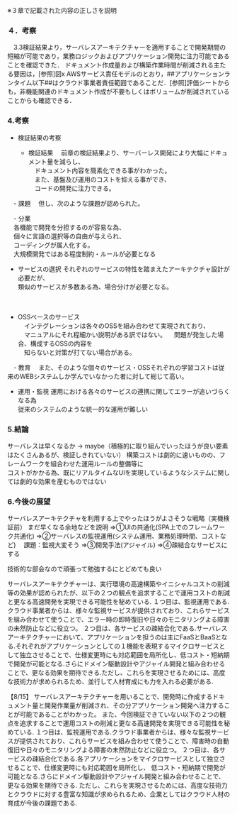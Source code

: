 ※３章で記載された内容の正しさを説明

### ４．考察
　3.3検証結果より，サーバレスアーキテクチャーを適用することで開発期間の短縮が可能であり，業務ロジックおよびアプリケーション開発に注力可能であることを確認できた．
ドキュメント作成量および構築作業時間が削減される主たる要因は，[参照]図x AWSサービス責任モデルのとおり，##アプリケーションランタイム以下##はクラウド事業者責任範囲であることだ．[参照]評価シートからも，非機能関連のドキュメント作成が不要もしくはボリュームが削減されていることからも確認できる．



### 4.考察
- 検証結果の考察  

  - 検証結果
　前章の検証結果より、サーバーレス開発により大幅にドキュメント量を減らし、  
　ドキュメント内容を簡素化できる事がわかった。  
　また、基盤及び運用のコストを抑える事ができ、  
　コードの開発に注力できる。  

　- 課題
　但し、次のような課題が認められた。

　- 分業  
　各機能で開発を分担するのが容易な為、  
　個々に言語の選択等の自由が与えられ、  
　コーディングが属人化する。  
　大規模開発ではある程度制約・ルールが必要となる
　
  - サービスの選択
  それぞれのサービスの特性を踏まえたアーキテクチャ設計が必要だが、  
  類似のサービスが多数ある為、場合分けが必要となる。  
    
　
  - OSSベースのサービス  
　インテグレーションは各々のOSSを組み合わせて実現されており、  
　マニュアルにそれ程細かい説明がある訳ではない。 
　問題が発生した場合、構成するOSSの内容を  
　知らないと対策が打てない場合がある。  

　- 教育
　また、そのような個々のサービス・OSSそれぞれの学習コストは従来のWEBシステムしか学んでいなかった者に対して総じて高い。  
  
  - 運用・監視
  運用における各々のサービスの連携に関してエラーが追いづらくなる為  
  従来のシステムのような統一的な運用が難しい
　
### 5.結論
サーバレスは早くなるか
→ maybe（積極的に取り組んでいったほうが良い要素はたくさんあるが、検証しきれていない）
構築コストは劇的に速いものの、フレームワークを組合わせた運用ルールの整備等に  
コストがかかる為、既にリアルタイムなUIを実現しているようなシステムに関しては劇的な効果を産むものではない  


### 6.今後の展望
サーバレスアーキテクチャを利用する上でやったほうがよさそうな戦略（実機検証前）
まだ早くなる余地などを説明
⇒①UIの共通化(SPA上でのフレームワーク共通化)
⇒②サーバレスの監視運用(システム運用、業務処理時間、コストなど)
　課題：監視大変そう
⇒③開発手法(アジャイル)
⇒④疎結合なサービスにする

技術的な部会なので頑張って勉強するにとどめても良い


サーバレスアーキテクチャーは、実行環境の高速構築やイニシャルコストの削減等の効果が認められたが、以下の２つの観点を追求することで運用コストの削減と更なる高速開発を実現できる可能性を秘めている.
１つ目は、監視運用である.クラウド事業者からは、様々な監視サービスが提供されており、これらサービスを組み合わせて使うことで、エラー時の即時復旧や日々のモニタリングよる障害の未然防止などに役立つ。
２つ目は、各サービスの疎結合化である.サーバレスアーキテクチャーにおいて、アプリケーションを担うのは主にFaaSとBaaSとなる.それぞれがアプリケーションとしての１機能を表現するマイクロサービスとして独立させることで、仕様変更時にも対応範囲を局所化し、低コスト・短納期で開発が可能となる.さらにドメイン駆動設計やアジャイル開発と組み合わせることで、更なる効果を期待できる.ただし、これらを実現させるためには、高度な技術力が求められるため、並行して人材育成にも力を入れる必要がある.

【8/15】
サーバレスアーキテクチャーを用いることで、開発時に作成するドキュメント量と開発作業量が削減され、その分アプリケーション開発へ注力することが可能であることがわかった。
また、今回検証できていない以下の２つの観点を追求することで運用コストの削減と更なる高速開発を実現できる可能性を秘めている. 
１つ目は、監視運用である.クラウド事業者からは、様々な監視サービスが提供されており、これらサービスを組み合わせて使うことで、障害時の自動復旧や日々のモニタリングよる障害の未然防止などに役立つ。 
２つ目は、各サービスの疎結合化である.各アプリケーションをマイクロサービスとして独立させることで、仕様変更時にも対応範囲を局所化し、
低コスト・短納期で開発が可能となる.さらにドメイン駆動設計やアジャイル開発と組み合わせることで、更なる効果を期待できる.
ただし、これらを実現させるためには、高度な技術力とクラウドに対する豊富な知識が求められるため、企業としてはクラウド人材の育成が今後の課題である.
